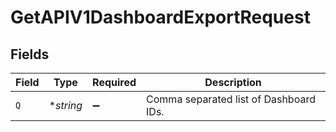 # GetAPIV1DashboardExportRequest


## Fields

| Field                                  | Type                                   | Required                               | Description                            |
| -------------------------------------- | -------------------------------------- | -------------------------------------- | -------------------------------------- |
| `Q`                                    | **string*                              | :heavy_minus_sign:                     | Comma separated list of Dashboard IDs. |